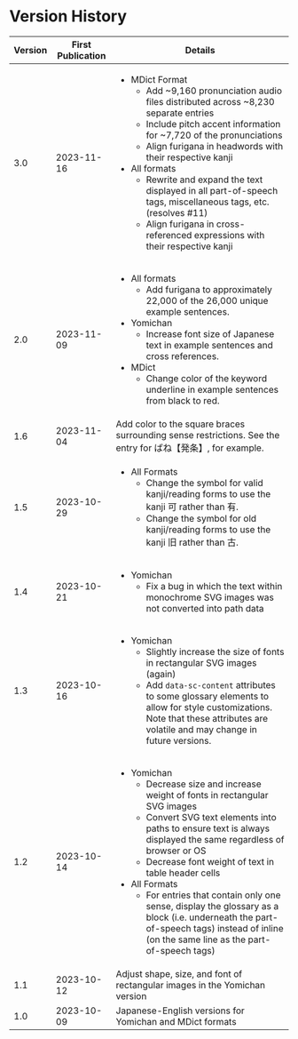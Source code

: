 # Version History

Version | First Publication | Details
-- | -- | --
3.0 | 2023-11-16 | <ul><li>MDict Format<ul><li>Add ~9,160 pronunciation audio files distributed across ~8,230 separate entries</li><li>Include pitch accent information for ~7,720 of the pronunciations</li><li>Align furigana in headwords with their respective kanji</li></ul></li><li>All formats<ul><li>Rewrite and expand the text displayed in all part-of-speech tags, miscellaneous tags, etc. (resolves #11)</li><li>Align furigana in cross-referenced expressions with their respective kanji</li></ul></li></ul>
2.0 | 2023-11-09 | <ul><li>All formats<ul><li>Add furigana to approximately 22,000 of the 26,000 unique example sentences.</li></ul></li><li>Yomichan<ul><li>Increase font size of Japanese text in example sentences and cross references.</li></ul></li><li>MDict<ul><li>Change color of the keyword underline in example sentences from black to red.</li></ul></li></ul>
1.6 | 2023-11-04 | Add color to the square braces surrounding sense restrictions. See the entry for ばね【発条】, for example.
1.5 | 2023-10-29 | <ul><li>All Formats<ul><li>Change the symbol for valid kanji/reading forms to use the kanji 可 rather than 有.</li><li>Change the symbol for old kanji/reading forms to use the kanji 旧 rather than 古.</li></ul></li></ul>
1.4 | 2023-10-21 | <ul><li>Yomichan<ul><li>Fix a bug in which the text within monochrome SVG images was not converted into path data</li></ul></li></ul>
1.3 | 2023-10-16 | <ul><li>Yomichan<ul><li>Slightly increase the size of fonts in rectangular SVG images (again)</li><li>Add `data-sc-content` attributes to some glossary elements to allow for style customizations. Note that these attributes are volatile and may change in future versions.</li></ul></li></ul>
1.2 | 2023-10-14 | <ul><li>Yomichan<ul><li>Decrease size and increase weight of fonts in rectangular SVG images</li><li>Convert SVG text elements into paths to ensure text is always displayed the same regardless of browser or OS</li><li>Decrease font weight of text in table header cells</li></ul></li><li>All Formats<ul><li>For entries that contain only one sense, display the glossary as a block (i.e. underneath the part-of-speech tags) instead of inline (on the same line as the part-of-speech tags)</li></ul></li></ul>
1.1 | 2023-10-12 | Adjust shape, size, and font of rectangular images in the Yomichan version
1.0 | 2023-10-09 | Japanese-English versions for Yomichan and MDict formats

